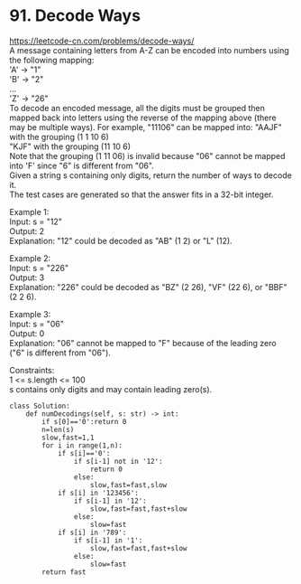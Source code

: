 # 91. Decode Ways
https://leetcode-cn.com/problems/decode-ways/  
A message containing letters from A-Z can be encoded into numbers using the following mapping:  
'A' -> "1"  
'B' -> "2"  
...  
'Z' -> "26"  
To decode an encoded message, all the digits must be grouped then mapped back into letters using the reverse of the mapping above (there may be multiple ways). For example, "11106" can be mapped into:
"AAJF" with the grouping (1 1 10 6)  
"KJF" with the grouping (11 10 6)  
Note that the grouping (1 11 06) is invalid because "06" cannot be mapped into 'F' since "6" is different from "06".  
Given a string s containing only digits, return the number of ways to decode it.  
The test cases are generated so that the answer fits in a 32-bit integer.  

Example 1:  
Input: s = "12"  
Output: 2  
Explanation: "12" could be decoded as "AB" (1 2) or "L" (12).  

Example 2:  
Input: s = "226"  
Output: 3  
Explanation: "226" could be decoded as "BZ" (2 26), "VF" (22 6), or "BBF" (2 2 6).  

Example 3:  
Input: s = "06"  
Output: 0  
Explanation: "06" cannot be mapped to "F" because of the leading zero ("6" is different from "06").   

Constraints:  
1 <= s.length <= 100  
s contains only digits and may contain leading zero(s).  

``` python3
class Solution:
    def numDecodings(self, s: str) -> int:
        if s[0]=='0':return 0
        n=len(s)
        slow,fast=1,1
        for i in range(1,n):
            if s[i]=='0':
                if s[i-1] not in '12':
                    return 0
                else:
                    slow,fast=fast,slow
            if s[i] in '123456':
                if s[i-1] in '12':
                    slow,fast=fast,fast+slow
                else:
                    slow=fast
            if s[i] in '789':
                if s[i-1] in '1':
                    slow,fast=fast,fast+slow
                else:
                    slow=fast
        return fast
```

